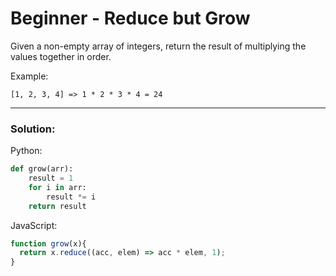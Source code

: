 # Beginner - Reduce but Grow

Given a non-empty array of integers, return the result of multiplying the values together in order.

Example:

```
[1, 2, 3, 4] => 1 * 2 * 3 * 4 = 24
```

---

### Solution:

Python:

```python
def grow(arr):
    result = 1
    for i in arr:
        result *= i
    return result
```

JavaScript:

```javascript
function grow(x){
  return x.reduce((acc, elem) => acc * elem, 1);
}
```
